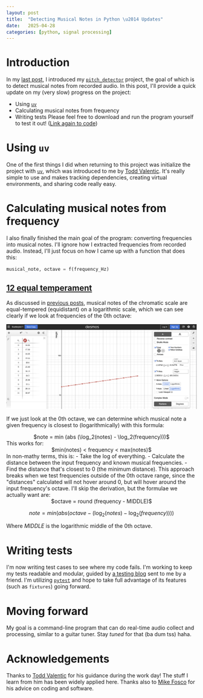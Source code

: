 ```yaml
---
layout: post
title:  "Detecting Musical Notes in Python \u2014 Updates"
date:   2025-04-28
categories: [python, signal processing]
---
```


# Introduction
In my [last post](https://reneedesporte.github.io/2024/08/02/detecting-frequencies-in-audio-signals-with-python/), I introduced my [`pitch_detector`](https://github.com/reneedesporte/pitch_detector) project, the goal of which is to detect musical notes from recorded audio. In this post, I'll provide a quick update on my (very slow) progress on the project:
- Using [`uv`](https://docs.astral.sh/uv/)
- Calculating musical notes from frequency
- Writing tests
Please feel free to download and run the program yourself to test it out! ([Link again to code](https://github.com/reneedesporte/pitch_detector))

# Using `uv`
One of the first things I did when returning to this project was initialize the project with [`uv`](https://docs.astral.sh/uv/), which was introduced to me by [Todd Valentic](https://github.com/valentic). It's really simple to use and makes tracking dependencies, creating virtual environments, and sharing code really easy.

# Calculating musical notes from frequency
I also finally finished the main goal of the program: converting frequencies into musical notes. I'll ignore how I extracted frequencies from recorded audio. Instead, I'll just focus on how I came up with a function that does this:
```python
musical_note, octave = f(frequency_Hz)
```

## [12 equal temperament](https://en.wikipedia.org/wiki/12_equal_temperament)
As discussed in [previous posts](https://reneedesporte.github.io/2024/08/02/detecting-frequencies-in-audio-signals-with-python/), musical notes of the chromatic scale are equal-tempered (equidistant) on a logarithmic scale, which we can see clearly if we look at frequencies of the 0th octave:

![Logarithmic plot](/assets/img/desmos_plot_frequencies.png)

If we just look at the 0th octave, we can determine which musical note a given frequency is closest to (logarithmically) with this formula:
<div style="text-align: center;">
$note = min (abs (\log_2(notes) - \log_2(frequency)))$
</div>
This works for:
<div style="text-align: center;">
$min(notes) < frequency < max(notes)$
</div>
In non-mathy terms, this is:
- Take the log of everything.
- Calculate the distance between the input frequency and known musical frequencies.
- Find the distance that's closest to 0 (the minimum distance).
This approach breaks when we test frequencies outside of the 0th octave range, since the "distances" calculated will not hover around 0, but will hover around the input frequency's octave. I'll skip the derivation, but the formulae we actually want are:
<div style="text-align: center;">
$octave = round (frequency - MIDDLE)$

$note = min (abs(octave - (\log_2(notes) - \log_2(frequency))))$
</div>

Where $MIDDLE$ is the logarithmic middle of the 0th octave.

# Writing tests
I'm now writing test cases to see where my code fails. I'm working to keep my tests readable and modular, guided by [a testing blog](https://testing.googleblog.com/2018/06/testing-on-toilet-keep-tests-focused.html) sent to me by a friend. I'm utilizing [`pytest`](https://docs.pytest.org/en/stable/) and hope to take full advantage of its features (such as `fixtures`) going forward.

# Moving forward
My goal is a command-line program that can do real-time audio collect and processing, similar to a guitar tuner. Stay _tuned_ for that (ba dum tss) haha.

# Acknowledgements
Thanks to [Todd Valentic](https://github.com/valentic) for his guidance during the work day! The stuff I learn from him has been widely applied here. Thanks also to [Mike Fosco](https://www.linkedin.com/in/michael-fosco-73706569/) for his advice on coding and software.
